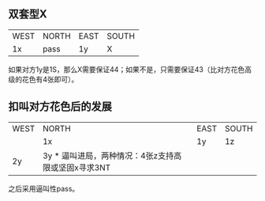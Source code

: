 ## 双套型X

<table>
    <tr><td>WEST</td> <td>NORTH</td> <td>EAST</td> <td>SOUTH</td></tr>
    <tr><td>1x</td> <td>pass</td> <td>1y</td> <td>X</td></tr>
</table>

如果对方1y是1S，那么X需要保证44；如果不是，只需要保证43（比对方花色高级的花色有4张即可）。

## 扣叫对方花色后的发展

<table>
    <tr><td>WEST</td> <td>NORTH</td> <td>EAST</td> <td>SOUTH</td></tr>
    <tr><td></td> <td>1x</td> <td>1y</td> <td>1z</td></tr>
    <tr><td>2y</td> <td>3y * 逼叫进局，两种情况：4张z支持高限或坚固x寻求3NT</td> <td></td> <td></td></tr>
</table>

之后采用逼叫性pass。
